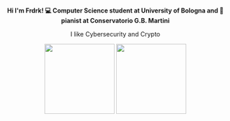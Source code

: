 <p align="center"><b>Hi I'm Frdrk! 💻 Computer Science student at University of Bologna and 🎹 pianist at Conservatorio G.B. Martini</b></p>
<p align="center">I like Cybersecurity and Crypto</p>

<p align="center" href="https://github.com/federicoaugelli/github-readme-stats">
  <img height=160 src="https://github-readme-stats.vercel.app/api?username=federicoaugelli&theme=tokyonight&show_icons=true&rank_icon=github&hide=contribs,prs,issues" />
  <img height=160 src="https://github-readme-stats.vercel.app/api/top-langs/?username=federicoaugelli&langs_count=8&theme=tokyonight&hide_progress=true" />
</p>

